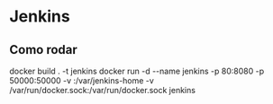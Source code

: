 # Jenkins

## Como rodar
docker build . -t jenkins
docker run -d --name jenkins -p 80:8080 -p 50000:50000 -v <volume-local>:/var/jenkins-home -v /var/run/docker.sock:/var/run/docker.sock jenkins
